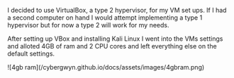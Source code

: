 <p>
I decided to use VirtualBox, a type 2 hypervisor, for my VM set ups. If I had a second computer on hand I would attempt implementing a type 1 hypervisor but for now a type 2 will work for my needs.
</p>
<p>
After setting up VBox and installing Kali Linux I went into the VMs settings and alloted 4GB of ram and 2 CPU cores and left everything else on the default settings.
</p>
![4gb ram](/cybergwyn.github.io/docs/assets/images/4gbram.png)
